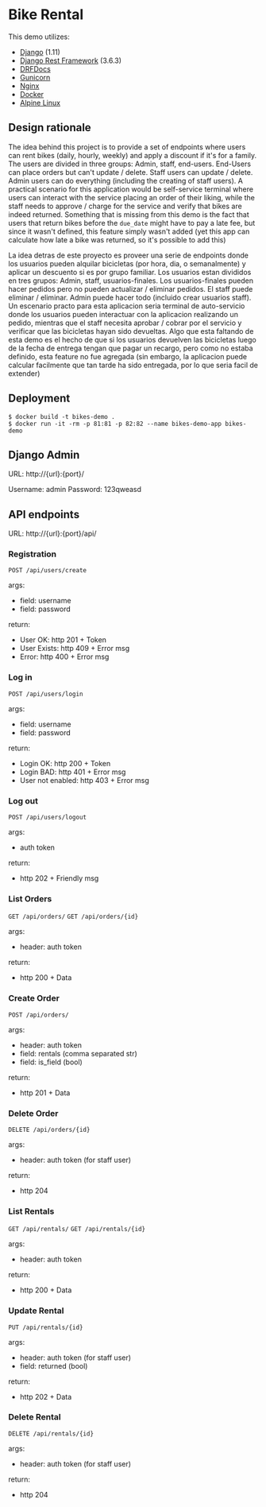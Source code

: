 # Bike Rental

This demo utilizes:

* [Django](https://www.djangoproject.com/) (1.11)
* [Django Rest Framework](http://www.django-rest-framework.org/) (3.6.3)
* [DRFDocs](https://www.drfdocs.com)
* [Gunicorn](http://gunicorn.org/)
* [Nginx](https://nginx.org/)
* [Docker](https://www.docker.com/)
* [Alpine Linux](https://www.alpinelinux.org/)


## Design rationale

The idea behind this project is to provide a set of endpoints where users can rent bikes (daily, hourly, weekly) and apply a discount if it's for a family.
The users are divided in three groups: Admin, staff, end-users. End-Users can place orders but can't update / delete. Staff users can update / delete. Admin users can do everything (including the creating of staff users).
A practical scenario for this application would be self-service terminal where users can interact with the service placing an order of their liking, while the staff needs to approve / charge for the service and verify that bikes are indeed returned.
Something that is missing from this demo is the fact that users that return bikes before the `due_date` might have to pay a late fee, but since it wasn't defined, this feature simply wasn't added (yet this app can calculate how late a bike was returned, so it's possible to add this)

La idea detras de este proyecto es proveer una serie de endpoints donde los usuarios pueden alquilar bicicletas (por hora, dia, o semanalmente) y aplicar un descuento si es por grupo familiar.
Los usuarios estan divididos en tres grupos: Admin, staff, usuarios-finales. Los usuarios-finales pueden hacer pedidos pero no pueden actualizar / eliminar pedidos. El staff puede eliminar / eliminar. Admin puede hacer todo (incluido crear usuarios staff).
Un escenario practo para esta aplicacion seria terminal de auto-servicio donde los usuarios pueden interactuar con la aplicacion realizando un pedido, mientras que el staff necesita aprobar / cobrar por el servicio y verificar que las bicicletas hayan sido devueltas.
Algo que esta faltando de esta demo es el hecho de que si los usuarios devuelven las bicicletas luego de la fecha de entrega tengan que pagar un recargo, pero como no estaba definido, esta feature no fue agregada (sin embargo, la aplicacion puede calcular facilmente que tan tarde ha sido entregada, por lo que seria facil de extender)



## Deployment

```
$ docker build -t bikes-demo .
$ docker run -it -rm -p 81:81 -p 82:82 --name bikes-demo-app bikes-demo
```

## Django Admin

URL: http://{url}:{port}/

Username: admin
Password: 123qweasd

## API endpoints

URL: http://{url}:{port}/api/

### Registration

`POST /api/users/create`

args:

* field: username
* field: password

return:

* User OK: http 201 + Token
* User Exists: http 409 + Error msg
* Error: http 400 + Error msg

### Log in

`POST /api/users/login`

args:

* field: username
* field: password

return:

* Login OK: http 200 + Token
* Login BAD: http 401 + Error msg
* User not enabled: http 403 + Error msg

### Log out

`POST /api/users/logout`

args:

* auth token

return:

* http 202 + Friendly msg

### List Orders

`GET /api/orders/`
`GET /api/orders/{id}`

args:

* header: auth token

return:

* http 200 + Data

### Create Order

`POST /api/orders/`

args:

* header: auth token
* field: rentals (comma separated str)
* field: is_field (bool)

return:

* http 201 + Data

### Delete Order

`DELETE /api/orders/{id}`

args:

* header: auth token (for staff user)

return:

* http 204

### List Rentals

`GET /api/rentals/`
`GET /api/rentals/{id}`

args:

* header: auth token

return:

* http 200 + Data

### Update Rental

`PUT /api/rentals/{id}`

args:

* header: auth token (for staff user)
* field: returned (bool)

return:

* http 202 + Data

### Delete Rental

`DELETE /api/rentals/{id}`

args:

* header: auth token (for staff user)

return:

* http 204
